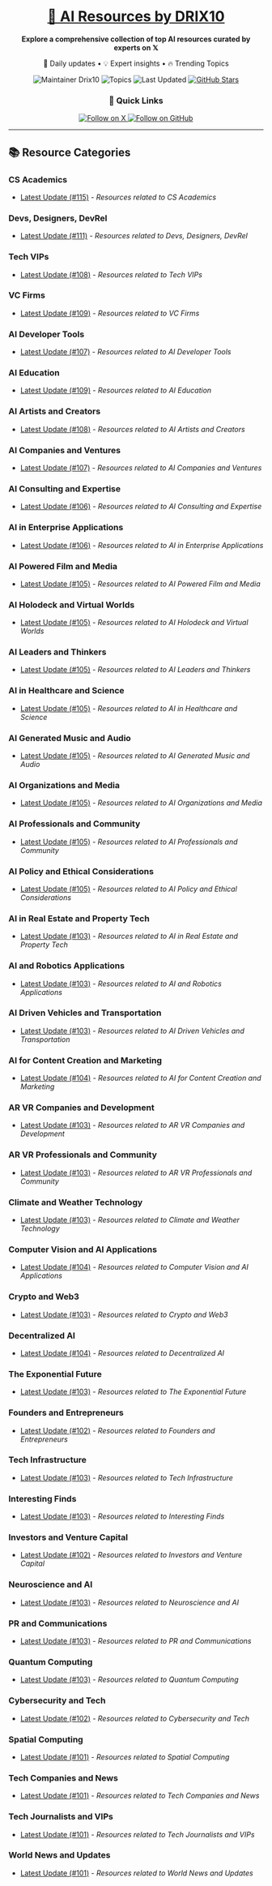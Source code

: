 
<div align="center">
  <h1><a href="https://x.com/DRIX_10_" target="_blank">🚀 AI Resources by DRIX10</a></h1>
  <p><strong>Explore a comprehensive collection of top AI resources curated by experts on 𝕏</strong></p>
  <p>🌟 Daily updates • 💡 Expert insights • 🔥 Trending Topics</p>

  <img src="https://img.shields.io/badge/Maintainer-Drix10-blue?style=for-the-badge" alt="Maintainer Drix10" />
  <img src="https://img.shields.io/badge/Topics-Everything%2C%20AI-red?style=for-the-badge" alt="Topics" />
  <img src="https://img.shields.io/github/last-commit/Drix10/ai-resources?style=for-the-badge&color=5D6D7E" alt="Last Updated" />
  <a href="https://github.com/Drix10/ai-resources"><img src="https://img.shields.io/github/stars/Drix10/ai-resources?style=for-the-badge&color=yellow" alt="GitHub Stars" /></a>

  <br>

  <h3>🌟 Quick Links</h3>
    <a href="https://x.com/DRIX_10_">
      <img src="https://img.shields.io/badge/Follow_on_𝕏-black?style=for-the-badge&logo=x&logoColor=white" alt="Follow on X" />
    </a>
    <a href="https://github.com/Drix10">
      <img src="https://img.shields.io/badge/Follow_on_GitHub-black?style=for-the-badge&logo=github&logoColor=white" alt="Follow on GitHub" />
    </a>
</div>

---

## 📚 Resource Categories

### CS Academics

*   [Latest Update (#115)](https://github.com/Drix10/ai-resources/blob/main/CS%20Academics/resources-115.md) - *Resources related to CS Academics*

### Devs, Designers, DevRel

*   [Latest Update (#111)](https://github.com/Drix10/ai-resources/blob/main/Devs%2C%20Designers%2C%20DevRel/resources-111.md) - *Resources related to Devs, Designers, DevRel*

### Tech VIPs

*   [Latest Update (#108)](https://github.com/Drix10/ai-resources/blob/main/Tech%20VIPs/resources-108.md) - *Resources related to Tech VIPs*

### VC Firms

*   [Latest Update (#109)](https://github.com/Drix10/ai-resources/blob/main/VC%20Firms/resources-109.md) - *Resources related to VC Firms*

### AI Developer Tools

*   [Latest Update (#107)](https://github.com/Drix10/ai-resources/blob/main/AI%20Developer%20Tools/resources-107.md) - *Resources related to AI Developer Tools*

### AI Education

*   [Latest Update (#109)](https://github.com/Drix10/ai-resources/blob/main/AI%20Education/resources-109.md) - *Resources related to AI Education*

### AI Artists and Creators

*   [Latest Update (#108)](https://github.com/Drix10/ai-resources/blob/main/AI%20Artists%20and%20Creators/resources-108.md) - *Resources related to AI Artists and Creators*

### AI Companies and Ventures

*   [Latest Update (#107)](https://github.com/Drix10/ai-resources/blob/main/AI%20Companies%20and%20Ventures/resources-107.md) - *Resources related to AI Companies and Ventures*

### AI Consulting and Expertise

*   [Latest Update (#106)](https://github.com/Drix10/ai-resources/blob/main/AI%20Consulting%20and%20Expertise/resources-106.md) - *Resources related to AI Consulting and Expertise*

### AI in Enterprise Applications

*   [Latest Update (#106)](https://github.com/Drix10/ai-resources/blob/main/AI%20in%20Enterprise%20Applications/resources-106.md) - *Resources related to AI in Enterprise Applications*

### AI Powered Film and Media

*   [Latest Update (#105)](https://github.com/Drix10/ai-resources/blob/main/AI%20Powered%20Film%20and%20Media/resources-105.md) - *Resources related to AI Powered Film and Media*

### AI Holodeck and Virtual Worlds

*   [Latest Update (#105)](https://github.com/Drix10/ai-resources/blob/main/AI%20Holodeck%20and%20Virtual%20Worlds/resources-105.md) - *Resources related to AI Holodeck and Virtual Worlds*

### AI Leaders and Thinkers

*   [Latest Update (#105)](https://github.com/Drix10/ai-resources/blob/main/AI%20Leaders%20and%20Thinkers/resources-105.md) - *Resources related to AI Leaders and Thinkers*

### AI in Healthcare and Science

*   [Latest Update (#105)](https://github.com/Drix10/ai-resources/blob/main/AI%20in%20Healthcare%20and%20Science/resources-105.md) - *Resources related to AI in Healthcare and Science*

### AI Generated Music and Audio

*   [Latest Update (#105)](https://github.com/Drix10/ai-resources/blob/main/AI%20Generated%20Music%20and%20Audio/resources-105.md) - *Resources related to AI Generated Music and Audio*

### AI Organizations and Media

*   [Latest Update (#105)](https://github.com/Drix10/ai-resources/blob/main/AI%20Organizations%20and%20Media/resources-105.md) - *Resources related to AI Organizations and Media*

### AI Professionals and Community

*   [Latest Update (#105)](https://github.com/Drix10/ai-resources/blob/main/AI%20Professionals%20and%20Community/resources-105.md) - *Resources related to AI Professionals and Community*

### AI Policy and Ethical Considerations

*   [Latest Update (#105)](https://github.com/Drix10/ai-resources/blob/main/AI%20Policy%20and%20Ethical%20Considerations/resources-105.md) - *Resources related to AI Policy and Ethical Considerations*

### AI in Real Estate and Property Tech

*   [Latest Update (#103)](https://github.com/Drix10/ai-resources/blob/main/AI%20in%20Real%20Estate%20and%20Property%20Tech/resources-103.md) - *Resources related to AI in Real Estate and Property Tech*

### AI and Robotics Applications

*   [Latest Update (#103)](https://github.com/Drix10/ai-resources/blob/main/AI%20and%20Robotics%20Applications/resources-103.md) - *Resources related to AI and Robotics Applications*

### AI Driven Vehicles and Transportation

*   [Latest Update (#103)](https://github.com/Drix10/ai-resources/blob/main/AI%20Driven%20Vehicles%20and%20Transportation/resources-103.md) - *Resources related to AI Driven Vehicles and Transportation*

### AI for Content Creation and Marketing

*   [Latest Update (#104)](https://github.com/Drix10/ai-resources/blob/main/AI%20for%20Content%20Creation%20and%20Marketing/resources-104.md) - *Resources related to AI for Content Creation and Marketing*

### AR VR Companies and Development

*   [Latest Update (#103)](https://github.com/Drix10/ai-resources/blob/main/AR%20VR%20Companies%20and%20Development/resources-103.md) - *Resources related to AR VR Companies and Development*

### AR VR Professionals and Community

*   [Latest Update (#103)](https://github.com/Drix10/ai-resources/blob/main/AR%20VR%20Professionals%20and%20Community/resources-103.md) - *Resources related to AR VR Professionals and Community*

### Climate and Weather Technology

*   [Latest Update (#103)](https://github.com/Drix10/ai-resources/blob/main/Climate%20and%20Weather%20Technology/resources-103.md) - *Resources related to Climate and Weather Technology*

### Computer Vision and AI Applications

*   [Latest Update (#104)](https://github.com/Drix10/ai-resources/blob/main/Computer%20Vision%20and%20AI%20Applications/resources-104.md) - *Resources related to Computer Vision and AI Applications*

### Crypto and Web3

*   [Latest Update (#103)](https://github.com/Drix10/ai-resources/blob/main/Crypto%20and%20Web3/resources-103.md) - *Resources related to Crypto and Web3*

### Decentralized AI

*   [Latest Update (#104)](https://github.com/Drix10/ai-resources/blob/main/Decentralized%20AI/resources-104.md) - *Resources related to Decentralized AI*

### The Exponential Future

*   [Latest Update (#103)](https://github.com/Drix10/ai-resources/blob/main/The%20Exponential%20Future/resources-103.md) - *Resources related to The Exponential Future*

### Founders and Entrepreneurs

*   [Latest Update (#102)](https://github.com/Drix10/ai-resources/blob/main/Founders%20and%20Entrepreneurs/resources-102.md) - *Resources related to Founders and Entrepreneurs*

### Tech Infrastructure

*   [Latest Update (#103)](https://github.com/Drix10/ai-resources/blob/main/Tech%20Infrastructure/resources-103.md) - *Resources related to Tech Infrastructure*

### Interesting Finds

*   [Latest Update (#103)](https://github.com/Drix10/ai-resources/blob/main/Interesting%20Finds/resources-103.md) - *Resources related to Interesting Finds*

### Investors and Venture Capital

*   [Latest Update (#102)](https://github.com/Drix10/ai-resources/blob/main/Investors%20and%20Venture%20Capital/resources-102.md) - *Resources related to Investors and Venture Capital*

### Neuroscience and AI

*   [Latest Update (#103)](https://github.com/Drix10/ai-resources/blob/main/Neuroscience%20and%20AI/resources-103.md) - *Resources related to Neuroscience and AI*

### PR and Communications

*   [Latest Update (#103)](https://github.com/Drix10/ai-resources/blob/main/PR%20and%20Communications/resources-103.md) - *Resources related to PR and Communications*

### Quantum Computing

*   [Latest Update (#103)](https://github.com/Drix10/ai-resources/blob/main/Quantum%20Computing/resources-103.md) - *Resources related to Quantum Computing*

### Cybersecurity and Tech

*   [Latest Update (#102)](https://github.com/Drix10/ai-resources/blob/main/Cybersecurity%20and%20Tech/resources-102.md) - *Resources related to Cybersecurity and Tech*

### Spatial Computing

*   [Latest Update (#101)](https://github.com/Drix10/ai-resources/blob/main/Spatial%20Computing/resources-101.md) - *Resources related to Spatial Computing*

### Tech Companies and News

*   [Latest Update (#101)](https://github.com/Drix10/ai-resources/blob/main/Tech%20Companies%20and%20News/resources-101.md) - *Resources related to Tech Companies and News*

### Tech Journalists and VIPs

*   [Latest Update (#101)](https://github.com/Drix10/ai-resources/blob/main/Tech%20Journalists%20and%20VIPs/resources-101.md) - *Resources related to Tech Journalists and VIPs*

### World News and Updates

*   [Latest Update (#101)](https://github.com/Drix10/ai-resources/blob/main/World%20News%20and%20Updates/resources-101.md) - *Resources related to World News and Updates*

